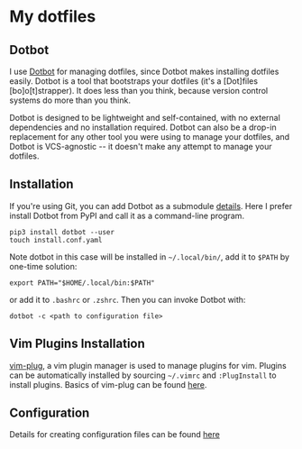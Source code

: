 # My dotfiles 


## Dotbot
I use [Dotbot](https://github.com/anishathalye/dotbot) for managing dotfiles,
since Dotbot makes installing dotfiles easily. Dotbot is a tool that bootstraps
your dotfiles (it's a [Dot]files [bo]o[t]strapper). It does less than you think,
because version control systems do more than you think.

Dotbot is designed to be lightweight and self-contained, with no external
dependencies and no installation required. Dotbot can also be a drop-in
replacement for any other tool you were using to manage your dotfiles, and
Dotbot is VCS-agnostic -- it doesn't make any attempt to manage your dotfiles.


## Installation
If you're using Git, you can add Dotbot as a submodule 
[details](.https://github.com/anishathalye/dotbot#integrate-with-existing-dotfiles).
Here I prefer install Dotbot from PyPI and call it as a command-line program.
```shell
pip3 install dotbot --user
touch install.conf.yaml
```

Note dotbot in this case will be installed in `~/.local/bin/`, add it to `$PATH`
by one-time solution:
```shell
export PATH="$HOME/.local/bin:$PATH"
```
or add it to `.bashrc` or `.zshrc`. Then you can invoke Dotbot with:
```shell
dotbot -c <path to configuration file>
```

## Vim Plugins Installation
[vim-plug](https://github.com/junegunn/vim-plug), a vim plugin manager is used
to manage plugins for vim. Plugins can be automatically installed by sourcing
`~/.vimrc` and `:PlugInstall` to install plugins. Basics of vim-plug can be
found [here](https://github.com/junegunn/vim-plug/wiki/tutorial).


## Configuration
Details for creating configuration files can be found 
[here](https://github.com/anishathalye/dotbot/tree/f5e019105ec5a70a71d5afa78dc44baa0e87b721#configuration)

